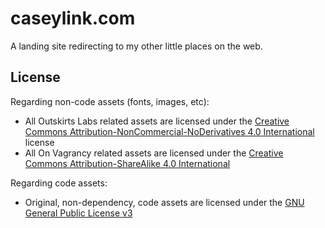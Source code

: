 # caseylink.com

A landing site redirecting to my other little places on the web.

## License

Regarding non-code assets (fonts, images, etc):

* All Outskirts Labs related assets are licensed under the [Creative Commons Attribution-NonCommercial-NoDerivatives 4.0 International](http://creativecommons.org/licenses/by-nc-nd/4.0/) license
* All On Vagrancy related assets are licensed under the [Creative Commons Attribution-ShareAlike 4.0 International](http://creativecommons.org/licenses/by-sa/4.0/)

Regarding code assets:

* Original, non-dependency, code assets are licensed under the [GNU General Public License v3](LICENSE-GPL.md)

